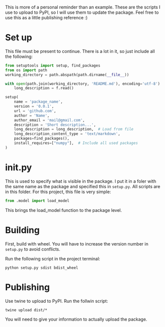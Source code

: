 This is more of a personal reminder than an example. 
These are the scripts I use to upload to PyPI, so I will use them to update the package.
Feel free to use this as a little publishing reference :)

# Set up
This file must be present to continue. There is a lot in it, so just include all the following:
```py
from setuptools import setup, find_packages
from os import path
working_directory = path.abspath(path.dirname(__file__))

with open(path.join(working_directory, 'README.md'), encoding='utf-8') as f:
    long_description = f.read()

setup(
    name = 'package_name',
    version = '0.0.1',
    url = 'github.com',
    author = 'Name',
    author_email = 'mail@gmail.com',
    description = 'Short description...',
    long_description = long_description,  # Load from file
    long_description_content_type = 'text/markdown',
    packages=find_packages(),
    install_requires=["numpy"],  # Include all used packages
)
```

# __init__.py
This is used to specify what is visible in the package. I put it in a foler with the same name as the package and specified this in `setup.py`. All scripts are in this folder. For this project, this file is very simple:
```py
from .model import load_model
```
This brings the load_model function to the package level.

# Building
First, build with wheel. You will have to increase the version number in `setup.py` to avoid conflicts.

Run the following script in the project terminal:
```
python setup.py sdist bdist_wheel
```

# Publishing
Use twine to upload to PyPI. Run the follwin script:
```
twine upload dist/*
```
You will need to give your information to actually upload the package. 